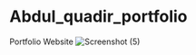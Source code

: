 # Abdul_quadir_portfolio
Portfolio Website
![Screenshot (5)](https://user-images.githubusercontent.com/96329368/230778081-936f9aed-e320-48c0-820a-f6848d640583.png)
